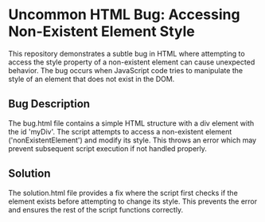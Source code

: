 # Uncommon HTML Bug: Accessing Non-Existent Element Style

This repository demonstrates a subtle bug in HTML where attempting to access the style property of a non-existent element can cause unexpected behavior.  The bug occurs when JavaScript code tries to manipulate the style of an element that does not exist in the DOM.

## Bug Description

The bug.html file contains a simple HTML structure with a div element with the id 'myDiv'. The script attempts to access a non-existent element ('nonExistentElement') and modify its style. This throws an error which may prevent subsequent script execution if not handled properly.

## Solution

The solution.html file provides a fix where the script first checks if the element exists before attempting to change its style.  This prevents the error and ensures the rest of the script functions correctly.
